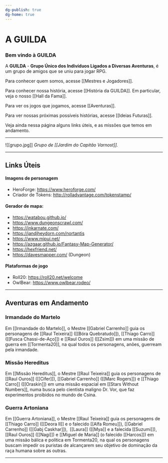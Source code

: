 ```yaml
---
dg-publish: true
dg-home: true
---
```

# A GUILDA

### Bem vindo à GUILDA

A **GUILDA** - **Grupo Único dos Indivíduos Ligados a Diversas Aventuras**, é um grupo de amigos que se uniu para jogar RPG.

Para conhecer quem somos, acesse [[Mestres e Jogadores]].

Para conhecer nossa história, acesse [[História da GUILDA]]. Em particular, veja o nosso [[Hall da Fama]].

Para ver os jogos que jogamos, acesse [[Aventuras]].

Para ver nossas próximas possíveis histórias, acesse [[Ideias Futuras]].

Veja ainda nessa página alguns links úteis, e as missões que temos em andamento.

---

![[grupo.jpg]]
*Grupo de [[Jardim do Capitão Varnost]].*

---
## Links Úteis
#### Imagens de personagem
- HeroForge: https://www.heroforge.com/
- Criador de Tokens: http://rolladvantage.com/tokenstamp/
#### Gerador de mapa:
* https://watabou.github.io/
* https://www.dungeonscrawl.com/
* https://inkarnate.com/
* https://jandjheydorn.com/nortantis
* https://www.mipui.net/
* https://azgaar.github.io/Fantasy-Map-Generator/
* https://hexfriend.net/
* https://davesmapper.com/ (Dungeon)
#### Plataformas de jogo
- Roll20: https://roll20.net/welcome
- OwlBear: https://www.owlbear.rodeo/

---
## Aventuras em Andamento

### Irmandade do Martelo

Em [[Irmandade do Martelo]], o Mestre [[Gabriel Carrenho]] guia os personagens de [[Raul Teixeira]] ([[Bóra Quebratudo]]), [[Thiago Carro]] ([[Fusca Chassi-de-Aço]]) e  [[Raul Ouros]] ([[Zsim]]) em uma missão de guerra em [[Tormenta20]], na qual todos os personagens, anões, guerream pela irmandade.

### Missão Hereditus

Em [[Missão Hereditus]], o Mestre [[Raul Teixeira]] guia os personagens de [[Raul Ouros]] ([[Cifer]]), [[Gabriel Carrenho]] ([[Marc Rogers]]) e [[Thiago Carro]] ([[Oraskin]]) em uma missão espacial em [[Stars Without Numbers]], numa busca pelo cientista maligno Dr. Vor, que faz experimentos proibidos no mundo de Csina.

### Guerra Artoniana

Em [[Guerra Artoniana]], o Mestre [[Raul Teixeira]] guia os personagens de [[Thiago Carro]] ([[Deora II]] e o falecido [[Alfa Romeu]]), [[Gabriel Carrenho]] ([[Gabj Caskhar]]),  [[Laura]] ([[Mya]] e a falecida [[Suzumi]]), [[Raul Ouros]] ([[Nagi]]) e [[Miguel de Maria]] (o falecido [[Harcos]]) em uma missão bálica e política em Tormenta20, na qual os personagens buscam impedir os puristas de alcançarem seu objetivo de dominação da raça humana sobre as outras.

---
